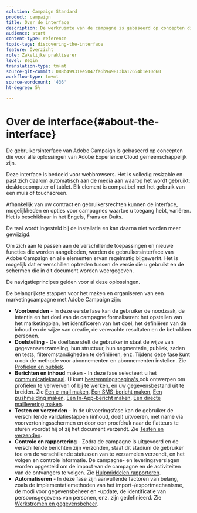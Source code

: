 ```yaml
---
solution: Campaign Standard
product: campaign
title: Over de interface
description: De werkruimte van de campagne is gebaseerd op concepten die voor alle oplossingen van Adobe Experience Cloud gemeenschappelijk zijn.
audience: start
content-type: reference
topic-tags: discovering-the-interface
feature: Overzicht
role: Zakelijke praktiserer
level: Begin
translation-type: tm+mt
source-git-commit: 088b49931ee5047fa6b949813ba17654b1e10d60
workflow-type: tm+mt
source-wordcount: '436'
ht-degree: 5%

---
```



# Over de interface{#about-the-interface}

De gebruikersinterface van Adobe Campaign is gebaseerd op concepten die voor alle oplossingen van Adobe Experience Cloud gemeenschappelijk zijn.

Deze interface is bedoeld voor webbrowsers. Het is volledig resizable en past zich daarom automatisch aan de media aan waarop het wordt gebruikt: desktopcomputer of tablet. Elk element is compatibel met het gebruik van een muis of touchscreen.

Afhankelijk van uw contract en gebruikersrechten kunnen de interface, mogelijkheden en opties voor campagnes waartoe u toegang hebt, variëren. Het is beschikbaar in het Engels, Frans en Duits.

De taal wordt ingesteld bij de installatie en kan daarna niet worden meer gewijzigd.

Om zich aan te passen aan de verschillende toepassingen en nieuwe functies die worden aangeboden, worden de gebruikersinterface van Adobe Campaign en alle elementen ervan regelmatig bijgewerkt. Het is mogelijk dat er verschillen optreden tussen de versie die u gebruikt en de schermen die in dit document worden weergegeven.

De navigatieprincipes gelden voor al deze oplossingen.

De belangrijkste stappen voor het maken en organiseren van een marketingcampagne met Adobe Campaign zijn:

* **Voorbereiden**  - In deze eerste fase kan de gebruiker de noodzaak, de intentie en het doel van de campagne formaliseren: het opstellen van het marketingplan, het identificeren van het doel, het definiëren van de inhoud en de wijze van creatie, de verwachte resultaten en de betrokken personen.
* **Doelstelling**  - De doelfase stelt de gebruiker in staat de wijze van gegevensverzameling, hun structuur, hun segmentatie, publiek, zaden en tests, filteromstandigheden te definiëren, enz. Tijdens deze fase kunt u ook de methode voor abonnementen en abonnementen instellen. Zie [Profielen en publiek](../../audiences/using/about-profiles.md).
* **Berichten en inhoud**  maken - In deze fase selecteert u het  [communicatiekanaal](../../channels/using/get-started-communication-channels.md). U kunt [bestemmingspagina&#39;s ](../../channels/using/getting-started-with-landing-pages.md) ook ontwerpen om profielen te verwerven of bij te werken, en uw gegevensbestand uit te breiden. Zie [Een e-mail maken](../../channels/using/creating-an-email.md), [Een SMS-bericht maken](../../channels/using/creating-an-sms-message.md), [Een pushmelding maken](../../channels/using/preparing-and-sending-a-push-notification.md), [Een In-App-bericht maken](../../channels/using/about-in-app-messaging.md), [Een directe maillevering maken](../../channels/using/creating-the-direct-mail.md).
* **Testen en verzenden**  - In de uitvoeringsfase kan de gebruiker de verschillende validatiestappen (inhoud, doel) uitvoeren, met name via voorvertoningsschermen en door een proefdruk naar de fiatteurs te sturen voordat hij of zij het document verzendt. Zie [Testen en verzenden](../../sending/using/get-started-sending-messages.md).
* **Controle en rapportering**  - Zodra de campagne is uitgevoerd en de verschillende berichten zijn verzonden, staat dit stadium de gebruiker toe om de verschillende statussen van te verzamelen verzendt, en het volgen en controle informatie. De campagne- en leveringsverslagen worden opgesteld om de impact van de campagne en de activiteiten van de ontvangers te volgen. Zie [Hulpmiddelen rapporteren](../../reporting/using/about-dynamic-reports.md).
* **Automatiseren**  - In deze fase zijn aanvullende factoren van belang, zoals de implementatiemethoden van het import-/exportmechanisme, de modi voor gegevensbeheer en -update, de identificatie van persoonsgegevens van personen, enz. zijn gedefinieerd. Zie [Werkstromen en gegevensbeheer](../../automating/using/get-started-workflows.md).